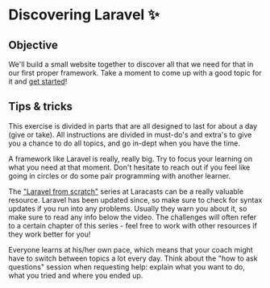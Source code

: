 # Discovering Laravel ✨
## Objective

We'll build a small website together to discover all that we need for that in our first proper framework.
Take a moment to come up with a good topic for it and [get started](1.Hello-world.md)!

## Tips & tricks

This exercise is divided in parts that are all designed to last for about a day (give or take).
All instructions are divided in must-do's and extra's to give you a chance to do all topics, and go in-dept when you have the time.

A framework like Laravel is really, really big. Try to focus your learning on what you need at that moment.
Don't hesitate to reach out if you feel like going in circles or do some pair programming with another learner.

The ["Laravel from scratch"](https://laracasts.com/series/laravel-8-from-scratch) series at Laracasts can be a really valuable resource.
Laravel has been updated since, so make sure to check for syntax updates if you run into any problems. Usually they warn you about it, so make sure to read any info below the video.
The challenges will often refer to a certain chapter of this series - feel free to work with other resources if they work better for you!

Everyone learns at his/her own pace, which means that your coach might have to switch between topics a lot every day.
Think about the "how to ask questions" session when requesting help: explain what you want to do, what you tried and where you ended up.
